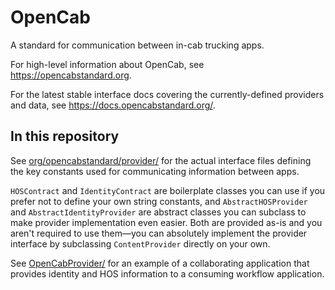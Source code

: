 # OpenCab

A standard for communication between in-cab trucking apps.

For high-level information about OpenCab, see <https://opencabstandard.org>.

For the latest stable interface docs covering the currently-defined providers and data, see <https://docs.opencabstandard.org/>.

## In this repository

See [org/opencabstandard/provider/](OpenCabProvider/app/src/main/java/org/opencabstandard/provider/) for the actual interface files defining the key constants used for communicating information between apps.

`HOSContract` and `IdentityContract` are boilerplate classes you can use if you prefer not to define your own string constants, and `AbstractHOSProvider` and `AbstractIdentityProvider` are abstract classes you can subclass to make provider implementation even easier. Both are provided as-is and you aren't required to use them—you can absolutely implement the provider interface by subclassing `ContentProvider` directly on your own.

See [OpenCabProvider/](OpenCabProvider) for an example of a collaborating application that provides identity and HOS information to a consuming workflow application.
